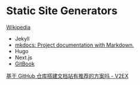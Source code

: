 # Static Site Generators
[Wikipedia](https://en.wikipedia.org/wiki/Static_site_generator)

- Jekyll
- [mkdocs: Project documentation with Markdown.](https://github.com/mkdocs/mkdocs)
- Hugo
- Next.js
- [GitBook](GitBook/README.md)

[基于 GitHub 仓库搭建文档站有推荐的方案吗 - V2EX](https://www.v2ex.com/t/976512)